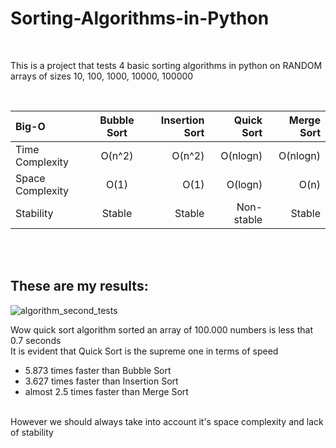 # Sorting-Algorithms-in-Python

<br>

This is a project that tests 4 basic sorting algorithms in python on RANDOM arrays of sizes 10, 100, 1000, 10000, 100000

<br>

| Big-O     | Bubble Sort | Insertion Sort     | Quick Sort  | Merge Sort     |
| :---        |    :----:   |          ---: |  ---: |  ---: |
| Time Complexity     | O(n^2)       | O(n^2)   |    O(nlogn)   | O(nlogn)   |
| Space Complexity   | O(1)       | O(1)        |     O(logn)      | O(n)
| Stability   | Stable       | Stable         |     Non-stable     | Stable

<br>
<br>

## These are my results:

![algorithm_second_tests](https://user-images.githubusercontent.com/65974766/144761486-0187a7a6-80cd-4b34-8b23-5ab93b2d76d0.jpg)


Wow quick sort algorithm sorted an array of 100.000 numbers is less that 0.7 seconds
<br>
It is evident that Quick Sort is the supreme one in terms of speed
- 5.873 times faster than Bubble Sort
- 3.627 times faster than Insertion Sort
- almost 2.5 times faster than Merge Sort
<br>
However we should always take into account it's space complexity and lack of stability
